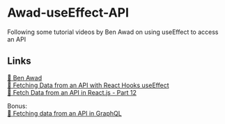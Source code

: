 # Awad-useEffect-API

Following some tutorial videos by Ben Awad on using useEffect to access an API

## Links

[👤 Ben Awad](https://www.youtube.com/channel/UC-8QAzbLcRglXeN_MY9blyw)  
[🎥 Fetching Data from an API with React Hooks useEffect](https://www.youtube.com/watch?v=k0WnY0Hqe5c)  
[🎥 Fetch Data from an API in React.js - Part 12](https://www.youtube.com/watch?v=T3Px88x_PsA)

Bonus:  
[🎥 Fetching data from an API in GraphQL](https://www.youtube.com/watch?v=RDQyAcvmbpM)
